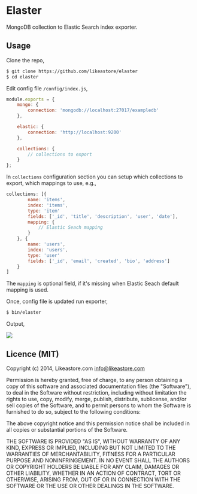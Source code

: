# Elaster

MongoDB collection to Elastic Search index exporter.

## Usage

Clone the repo,

```bash
$ git clone https://github.com/likeastore/elaster
$ cd elaster
```

Edit config file `/config/index.js`,

```js
module.exports = {
	mongo: {
		connection: 'mongodb://localhost:27017/exampledb'
	},

	elastic: {
		connection: 'http://localhost:9200'
	},

	collections: {
		// collections to export
	}
};

```

In `collections` configuration section you can setup which collections to export, which mappings to use, e.g.,

```js
collections: [{
		name: 'items',
		index: 'items',
		type: 'item'
		fields: ['_id', 'title', 'description', 'user', 'date'],
		mapping: {
			// Elastic Seach mapping
		}
	}, {
		name: 'users',
		index: 'users',
		type: 'user'
		fields: ['_id', 'email', 'created', 'bio', 'address']
	}
]
```

The `mapping` is optional field, if it's missing when Elastic Seach default mapping is used.

Once, config file is updated run exporter,

```bash
$ bin/elaster
```

Output,

[![](https://lh6.googleusercontent.com/--if-zsLG3uk/U2Ihtad8p4I/AAAAAAAAcRA/pg4xpTrcmGg/w2236-h800-no/Screenshot+2014-05-01+13.23.26.png)](https://github.com/likeastore/elaster)

## Licence (MIT)

Copyright (c) 2014, Likeastore.com info@likeastore.com

Permission is hereby granted, free of charge, to any person obtaining a copy of this software and associated documentation files (the "Software"), to deal in the Software without restriction, including without limitation the rights to use, copy, modify, merge, publish, distribute, sublicense, and/or sell copies of the Software, and to permit persons to whom the Software is furnished to do so, subject to the following conditions:

The above copyright notice and this permission notice shall be included in all copies or substantial portions of the Software.

THE SOFTWARE IS PROVIDED "AS IS", WITHOUT WARRANTY OF ANY KIND, EXPRESS OR IMPLIED, INCLUDING BUT NOT LIMITED TO THE WARRANTIES OF MERCHANTABILITY, FITNESS FOR A PARTICULAR PURPOSE AND NONINFRINGEMENT. IN NO EVENT SHALL THE AUTHORS OR COPYRIGHT HOLDERS BE LIABLE FOR ANY CLAIM, DAMAGES OR OTHER LIABILITY, WHETHER IN AN ACTION OF CONTRACT, TORT OR OTHERWISE, ARISING FROM, OUT OF OR IN CONNECTION WITH THE SOFTWARE OR THE USE OR OTHER DEALINGS IN THE SOFTWARE.
